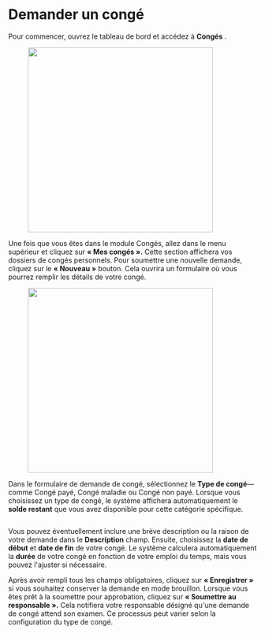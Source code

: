 # Demander un congé

Pour commencer, ouvrez le tableau de bord et accédez à **Congés** .

<div align="left"><figure><img src="https://2479359880-files.gitbook.io/~/files/v0/b/gitbook-x-prod.appspot.com/o/spaces%2FnTWGcVv7ikvz7HIC0Dby%2Fuploads%2FZRrd4gJR9c03VLqOugwv%2Fimage.png?alt=media&#x26;token=b79a14ab-77b4-4dc5-ae25-f25d5cbc3fb2" alt="" width="375"><figcaption></figcaption></figure></div>

Une fois que vous êtes dans le module Congés, allez dans le menu supérieur et cliquez sur **« Mes congés ».** Cette section affichera vos dossiers de congés personnels. Pour soumettre une nouvelle demande, cliquez sur le **« Nouveau »** bouton. Cela ouvrira un formulaire où vous pourrez remplir les détails de votre congé.



<figure><img src="https://2479359880-files.gitbook.io/~/files/v0/b/gitbook-x-prod.appspot.com/o/spaces%2FnTWGcVv7ikvz7HIC0Dby%2Fuploads%2FMIt9KRBgSTmlnZgLThm0%2Fimage.png?alt=media&#x26;token=e8ec50cb-d271-4870-80fc-50166b39b20d" alt="" width="375"><figcaption></figcaption></figure>

Dans le formulaire de demande de congé, sélectionnez le **Type de congé**—comme Congé payé, Congé maladie ou Congé non payé. Lorsque vous choisissez un type de congé, le système affichera automatiquement le **solde restant** que vous avez disponible pour cette catégorie spécifique.&#x20;

<figure><img src="https://2479359880-files.gitbook.io/~/files/v0/b/gitbook-x-prod.appspot.com/o/spaces%2FnTWGcVv7ikvz7HIC0Dby%2Fuploads%2FosNyQ7pWmeVsnfWecw3S%2Fimage.png?alt=media&#x26;token=3f30c15c-c5a4-4fe7-97d2-5e934028d9e8" alt=""><figcaption></figcaption></figure>

Vous pouvez éventuellement inclure une brève description ou la raison de votre demande dans le **Description** champ. Ensuite, choisissez la **date de début** et **date de fin** de votre congé. Le système calculera automatiquement la **durée** de votre congé en fonction de votre emploi du temps, mais vous pouvez l'ajuster si nécessaire.

Après avoir rempli tous les champs obligatoires, cliquez sur **« Enregistrer »** si vous souhaitez conserver la demande en mode brouillon. Lorsque vous êtes prêt à la soumettre pour approbation, cliquez sur **« Soumettre au responsable ».** Cela notifiera votre responsable désigné qu'une demande de congé attend son examen. Ce processus peut varier selon la configuration du type de congé.&#x20;
